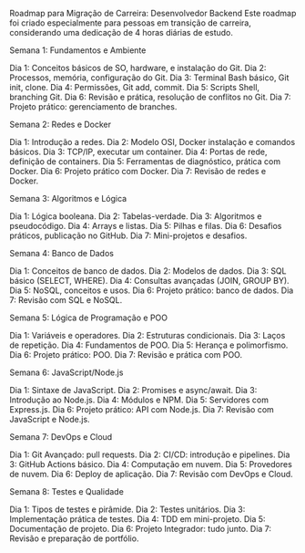 Roadmap para Migração de Carreira: Desenvolvedor Backend
Este roadmap foi criado especialmente para pessoas em transição de carreira, considerando uma dedicação de 4 horas diárias de estudo.

Semana 1: Fundamentos e Ambiente

Dia 1: Conceitos básicos de SO, hardware, e instalação do Git.
Dia 2: Processos, memória, configuração do Git.
Dia 3: Terminal Bash básico, Git init, clone.
Dia 4: Permissões, Git add, commit.
Dia 5: Scripts Shell, branching Git.
Dia 6: Revisão e prática, resolução de conflitos no Git.
Dia 7: Projeto prático: gerenciamento de branches.


Semana 2: Redes e Docker

Dia 1: Introdução a redes.
Dia 2: Modelo OSI, Docker instalação e comandos básicos.
Dia 3: TCP/IP, executar um container.
Dia 4: Portas de rede, definição de containers.
Dia 5: Ferramentas de diagnóstico, prática com Docker.
Dia 6: Projeto prático com Docker.
Dia 7: Revisão de redes e Docker.


Semana 3: Algoritmos e Lógica

Dia 1: Lógica booleana.
Dia 2: Tabelas-verdade.
Dia 3: Algoritmos e pseudocódigo.
Dia 4: Arrays e listas.
Dia 5: Pilhas e filas.
Dia 6: Desafios práticos, publicação no GitHub.
Dia 7: Mini-projetos e desafios.


Semana 4: Banco de Dados

Dia 1: Conceitos de banco de dados.
Dia 2: Modelos de dados.
Dia 3: SQL básico (SELECT, WHERE).
Dia 4: Consultas avançadas (JOIN, GROUP BY).
Dia 5: NoSQL, conceitos e usos.
Dia 6: Projeto prático: banco de dados.
Dia 7: Revisão com SQL e NoSQL.


Semana 5: Lógica de Programação e POO

Dia 1: Variáveis e operadores.
Dia 2: Estruturas condicionais.
Dia 3: Laços de repetição.
Dia 4: Fundamentos de POO.
Dia 5: Herança e polimorfismo.
Dia 6: Projeto prático: POO.
Dia 7: Revisão e prática com POO.


Semana 6: JavaScript/Node.js

Dia 1: Sintaxe de JavaScript.
Dia 2: Promises e async/await.
Dia 3: Introdução ao Node.js.
Dia 4: Módulos e NPM.
Dia 5: Servidores com Express.js.
Dia 6: Projeto prático: API com Node.js.
Dia 7: Revisão com JavaScript e Node.js.


Semana 7: DevOps e Cloud

Dia 1: Git Avançado: pull requests.
Dia 2: CI/CD: introdução e pipelines.
Dia 3: GitHub Actions básico.
Dia 4: Computação em nuvem.
Dia 5: Provedores de nuvem.
Dia 6: Deploy de aplicação.
Dia 7: Revisão com DevOps e Cloud.


Semana 8: Testes e Qualidade

Dia 1: Tipos de testes e pirâmide.
Dia 2: Testes unitários.
Dia 3: Implementação prática de testes.
Dia 4: TDD em mini-projeto.
Dia 5: Documentação de projeto.
Dia 6: Projeto Integrador: tudo junto.
Dia 7: Revisão e preparação de portfólio.



